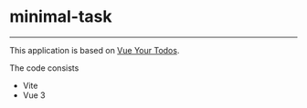# minimal-task

--------------------------------------

This application is based on [Vue Your Todos](https://github.com/bencodezen/vue-your-todos).

The code consists 
- Vite
- Vue 3

